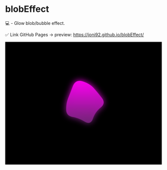 # blobEffect
💻 - Glow blob/bubble effect. 

✅ Link GitHub Pages -> preview:  https://joni92.github.io/blobEffect/


![preview.png](https://github.com/Joni92/blobEffect/blob/main/preview01.png)
